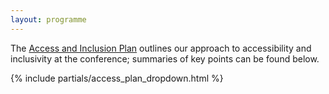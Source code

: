 ```yaml
---
layout: programme
---
```


The [Access and Inclusion Plan](https://docs.google.com/document/d/1EFZFd0djQXFNtJB2qIjqMsXmU95Qylhe/) outlines 
our approach to accessibility and inclusivity at the conference; summaries of key points can be found below.

{% include partials/access_plan_dropdown.html %}